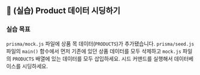 ## 🌱 (실습) Product 데이터 시딩하기

### 실습 목표

`prisma/mock.js` 파일에 상품 목 데이터(`PRODUCTS`)가 추가됐습니다. `prisma/seed.js` 파일의 `main()` 함수에서 먼저 기존에 있던 상품 데이터를 모두 삭제하고 `mock.js` 파일의 `PRODUCTS` 배열에 있는 데이터를 모두 삽입하세요. 시드 커맨드를 실행해서 데이터베이스를 시딩하세요.
